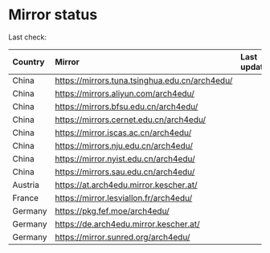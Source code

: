 <script src="./time.js"></script>
# Mirror status
Last check: <script type="text/javascript">localize(1704172653.38833);</script>

|Country|Mirror|Last update|
|:------|:-----|:----------|
|China|https://mirrors.tuna.tsinghua.edu.cn/arch4edu/|<script type="text/javascript">localize(1704133955);</script>|
|China|https://mirrors.aliyun.com/arch4edu/|<script type="text/javascript">localize(1704133955);</script>|
|China|https://mirrors.bfsu.edu.cn/arch4edu/|<script type="text/javascript">localize(1704133955);</script>|
|China|https://mirrors.cernet.edu.cn/arch4edu/|<script type="text/javascript">localize(1704133955);</script>|
|China|https://mirror.iscas.ac.cn/arch4edu/|<script type="text/javascript">localize(1704133955);</script>|
|China|https://mirrors.nju.edu.cn/arch4edu/|<script type="text/javascript">localize(1704133955);</script>|
|China|https://mirror.nyist.edu.cn/arch4edu/|<script type="text/javascript">localize(1704133955);</script>|
|China|https://mirrors.sau.edu.cn/arch4edu/|<script type="text/javascript">localize(1704133955);</script>|
|Austria|https://at.arch4edu.mirror.kescher.at/|<script type="text/javascript">localize(1704133955);</script>|
|France|https://mirror.lesviallon.fr/arch4edu/|<script type="text/javascript">localize(1704133955);</script>|
|Germany|https://pkg.fef.moe/arch4edu/|<script type="text/javascript">localize(1704133955);</script>|
|Germany|https://de.arch4edu.mirror.kescher.at/|<script type="text/javascript">localize(1704133955);</script>|
|Germany|https://mirror.sunred.org/arch4edu/|<script type="text/javascript">localize(1704133955);</script>|

<script src="./tablefilter/tablefilter.js"></script>
<script src="./table.js"></script>